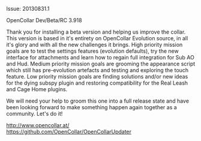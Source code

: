 Issue: 20130831.1

OpenCollar Dev/Beta/RC 3.918

Thank you for installing a beta version and helping us improve the collar. This version is based in it's entirety on OpenCollar Evolution source, in all it's glory and with all the new challenges it brings.
High priority mission goals are to test the settings features (evolution defaults), try the new interface for attachments and learn how to regain full integration for Sub AO and Hud.
Medium priority mission goals are grooming the appearance script which still has pre-evolution artefacts and testing and exploring the touch feature.
Low priority mission goals are finding solutions and/or new ideas for the dying subspy plugin and restoring compatibility for the Real Leash and Cage Home plugins.

We will need your help to groom this one into a full release state and have been looking forward to make something happen again together as a community. Let's do it!

http://www.opencollar.at/
https://github.com/OpenCollar/OpenCollarUpdater
